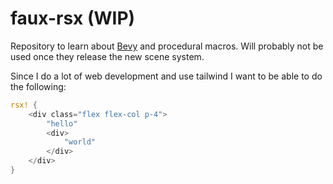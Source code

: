 # faux-rsx (WIP)

Repository to learn about [Bevy](https://bevyengine.org/) and procedural macros. Will probably not be used once they release the new scene system.

Since I do a lot of web development and use tailwind I want to be able to do the following:

```rust
rsx! {
    <div class="flex flex-col p-4">
        "hello"
        <div>
            "world"
        </div>
    </div>
}
```
